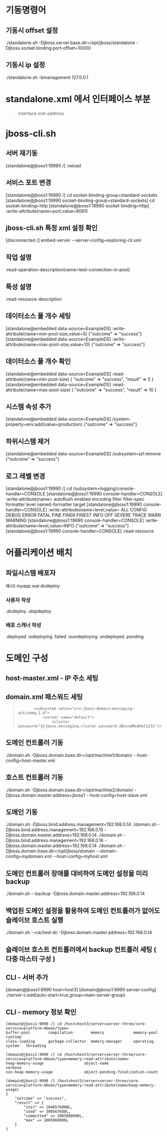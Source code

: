 # 기동명령어 
## 기동시 offset 설정
./standalone.sh -Djboss.server.base.dir=/opt/jboss/standalone -Djboss.socket.binding.port-offset=10000

## 기동시 ip 설정 
./standalone.sh -bmanagement 127.0.0.1


# standalone.xml 에서 인터페이스 부분
> interface 
> inet-address
> <any-address/>

# jboss-cli.sh

## 서버 재기동
[standalone@jboss1:19990 /] :reload

## 서비스 포트 변경
[standalone@jboss1:19990 /] cd socket-binding-group=standard-sockets
[standalone@jboss1:19990 socket-binding-group=standard-sockets] cd socket-binding=http
[standalone@jboss1:19990 socket-binding=http] :write-attribute(name=port,value=8081)

## jboss-cli.sh 특정 xml 설정 확인
[disconnected /] embed-server --server-config=exploring-cli.xml


## 작업 설명 
:read-operation-description(name=test-connection-in-pool)

## 특성 설명
:read-resource-description

## 데이터소스 풀 개수 세팅 
[standalone@embedded data-source=ExampleDS] :write-attribute(name=min-pool-size,value=5)
{"outcome" => "success"}
[standalone@embedded data-source=ExampleDS] :write-attribute(name=max-pool-size,value=10)
{"outcome" => "success"}

## 데이터소스 풀 개수 확인
[standalone@embedded data-source=ExampleDS] :read-attribute(name=min-pool-size)
{
    "outcome" => "success",
    "result" => 5
}
[standalone@embedded data-source=ExampleDS] :read-attribute(name=max-pool-size)
{
    "outcome" => "success",
    "result" => 10
}


## 시스템 속성 추가
[standalone@embedded data-source=ExampleDS] /system-property=env:add(value=production)
{"outcome" => "success"}

## 하위시스템 제거
[standalone@embedded data-source=ExampleDS] /subsystem=jsf:remove
{"outcome" => "success"}


## 로그 레벨 변경
[standalone@jboss1:19990 /] cd /subsystem=logging/console-handler=CONSOLE
[standalone@jboss1:19990 console-handler=CONSOLE] :write-attribute(name=
autoflush  enabled  encoding  filter  filter-spec  formatter  level  named-formatter  target
[standalone@jboss1:19990 console-handler=CONSOLE] :write-attribute(name=level,value=
ALL  CONFIG  DEBUG  ERROR  FATAL  FINE  FINER  FINEST  INFO  OFF  SEVERE  TRACE  WARN  WARNING
[standalone@jboss1:19990 console-handler=CONSOLE] :write-attribute(name=level,value=INFO
{"outcome" => "success"}
[standalone@jboss1:19990 console-handler=CONSOLE] :read-resource


# 어플리케이션 배치
##  파일시스템 배포자
예시) myapp.war.dodeploy
### 사용자 작성
.dodeploy
.skipdeploy
### 배포 스캐너 작성
.deployed
.isdeploying
.failed
.isundeploying
.undeployed
.pending




# 도메인 구성

## host-master.xml - IP 주소 세팅

>    <interfaces>
>        <interface name="management">
>            <inet-address value="${jboss.bind.address.management:jboss1}"/>
>        </interface>
>    </interfaces>

##  domain.xml 패스워드 세팅

>            <subsystem xmlns="urn:jboss:domain:messaging-activemq:1.0">
>                <server name="default">
>                    <cluster password="${jboss.messaging.cluster.password:JBoss@RedHat123}"/>

## 도메인 컨트롤러 기동
./domain.sh -Djboss.domain.base.dir=/opt/machine1/domain/ --host-config=host-master.xml

## 호스트 컨트롤러 기동 
./domain.sh -Djboss.domain.base.dir=/opt/machine2/domain/ -Djboss.domain.master.address=jboss1 --host-config=host-slave.xml

## 도메인 기동
./domain.sh -Djboss.bind.address.management=192.168.0.14
./domain.sh -Djboss.bind.address.management=192.168.0.15 -Djboss.domain.master.address=192.168.0.14
./domain.sh -Djboss.bind.address.management=192.168.0.16 -Djboss.domain.master.address=192.168.0.14
./domain.sh -Djboss.domain.base.dir=/opt/jboss/domain --domain-config=mydomain.xml --host-config=myhost.xml

## 도메인 컨트롤러 장애를 대비하여 도메인 설정을 미리 backup
./domain.sh --backup -Djboss.domain.master.address=192.168.0.14

## 백업된 도메인 설정을 활용하여 도메인 컨트롤러가 없어도 슬레이브 호스트 실행
./domain.sh --cached-dc -Djboss.domain.master.address=192.168.0.14

## 슬레이브 호스트 컨트롤러에서 backup 컨트롤러 세팅 ( 다중 마스터 구성 )
><domain-controller>  
>    <remote security-realm="ManagementRealm">  
>          <discovery-options>  
>              <static-discovery name="primary" host="172.16.81.100" port="9999"/>  
>              <static-discovery name="backup" host="172.16.81.101" port="9999"/>  
>          </discovery-options>  
>    </remote>  
></domain-controller>

## CLI - 서버 추가 
[domain@jboss1:9990 host=host3] 
[domain@jboss1:9990 server-config] ./server-c:add(auto-start=true,group=main-server-group)

## CLI - memory 정보 확인
```
[domain@jboss1:9990 /] cd /host=host3/server=server-three/core-service=platform-mbean/type=
buffer-pool        compilation        memory             memory-pool        runtime
class-loading      garbage-collector  memory-manager     operating-system   threading

[domain@jboss1:9990 /] cd /host=host3/server=server-three/core-service=platform-mbean/type=memory:read-attribute(name=
heap-memory-usage                  object-name                        verbose
non-heap-memory-usage              object-pending-finalization-count

[domain@jboss1:9990 /] /host=host3/server=server-three/core-service=platform-mbean/type=memory:read-attribute(name=heap-memory-usage)
{
    "outcome" => "success",
    "result" => {
        "init" => 1048576000L,
        "used" => 300567688L,
        "committed" => 1005060096L,
        "max" => 1005060096L
    }
}
```


